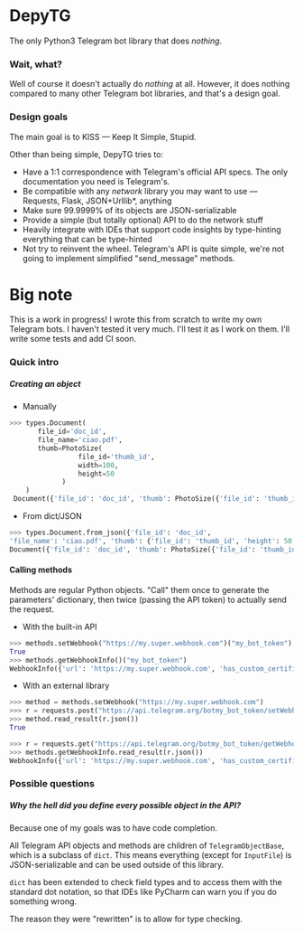 # DepyTG

The only Python3 Telegram bot library that does *nothing*.

### Wait, what?

Well of course it doesn't actually do *nothing* at all. However, it does nothing compared to many other Telegram bot libraries, and that's a design goal.

### Design goals

The main goal is to KISS — Keep It Simple, Stupid.

Other than being simple, DepyTG tries to:

 - Have a 1:1 correspondence with Telegram's official API specs. The only documentation you need is Telegram's.
 - Be compatible with any *network* library you may want to use — Requests, Flask, JSON+Urllib\*, anything
 - Make sure 99.9999% of its objects are JSON-serializable
 - Provide a simple (but totally optional) API to do the network stuff
 - Heavily integrate with IDEs that support code insights by type-hinting everything that can be type-hinted
 - Not try to reinvent the wheel. Telegram's API is quite simple, we're not going to implement simplified "send_message" methods.
 
 
 # Big note
 
 This is a work in progress! I wrote this from scratch to write my own Telegram bots. I haven't tested it very much. I'll test it as I work on them. I'll write some tests and add CI soon.
 
 
 ### Quick intro
 
 ##### Creating an object
 
 - Manually
 
 ```python
 >>> types.Document(
        file_id='doc_id',
        file_name='ciao.pdf',
        thumb=PhotoSize(
                  file_id='thumb_id',
                  width=100, 
                  height=50
              )
     )
  Document({'file_id': 'doc_id', 'thumb': PhotoSize({'file_id': 'thumb_id', 'width': 100, 'height': 50}), 'file_name': 'ciao.pdf'})
 ```
 
 - From dict/JSON
 ```python
 >>> types.Document.from_json({'file_id': 'doc_id',
 'file_name': 'ciao.pdf', 'thumb': {'file_id': 'thumb_id', 'height': 50, 'width': 100}})
 Document({'file_id': 'doc_id', 'thumb': PhotoSize({'file_id': 'thumb_id', 'width': 100, 'height': 50}), 'file_name': 'ciao.pdf'})
 ```
 
 #### Calling methods
 
 Methods are regular Python objects. "Call" them once to generate the parameters' dictionary, then twice (passing the API token) to actually send the request.
 
 - With the built-in API
 ```python
 >>> methods.setWebhook("https://my.super.webhook.com")("my_bot_token")
 True
 >>> methods.getWebhookInfo()("my_bot_token")
WebhookInfo({'url': 'https://my.super.webhook.com', 'has_custom_certificate': False, 'pending_update_count': 0})
 ```
 
 - With an external library
 ```python
 >>> method = methods.setWebhook("https://my.super.webhook.com")
 >>> r = requests.post("https://api.telegram.org/botmy_bot_token/setWebhook", json=method)
 >>> method.read_result(r.json())
 True
 
 >>> r = requests.get("https://api.telegram.org/botmy_bot_token/getWebhookInfo")
 >>> methods.getWebhookInfo.read_result(r.json())
 WebhookInfo({'url': 'https://my.super.webhook.com', 'has_custom_certificate': False, 'pending_update_count': 0})
 ```
 
 
 
 ### Possible questions
 
 ##### Why the hell did you define *every* possible object in the API?
 
 Because one of my goals was to have code completion.
 
 All Telegram API objects and methods are children of `TelegramObjectBase`, which is a subclass of `dict`. This means everything (except for `InputFile`) is JSON-serializable and can be used outside of this library.
 
 `dict` has been extended to check field types and to access them with the standard dot notation, so that IDEs like PyCharm can warn you if you do something wrong.
 
 The reason they were "rewritten" is to allow for type checking.